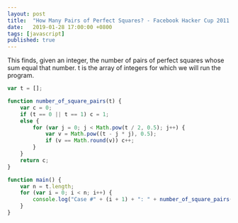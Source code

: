 ```yaml
---
layout: post
title:  "How Many Pairs of Perfect Squares? - Facebook Hacker Cup 2011 Qualification Round"
date:   2019-01-28 17:00:00 +0800
tags: [javascript]
published: true
---
```


This finds, given an integer, the number of pairs of perfect squares whose sum equal that number. t is the array of integers for which we will run the program.

```javascript
var t = [];

function number_of_square_pairs(t) {
    var c = 0;
    if (t == 0 || t == 1) c = 1;
    else {
        for (var j = 0; j < Math.pow(t / 2, 0.5); j++) {
            var v = Math.pow((t - j * j), 0.5);
            if (v == Math.round(v)) c++;
        }
    }
	return c;
}

function main() {
	var n = t.length;
	for (var i = 0; i < n; i++) {
	    console.log("Case #" + (i + 1) + ": " + number_of_square_pairs(t[i]));
	}
}
```
